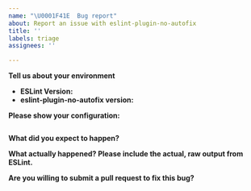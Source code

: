 ```yaml
---
name: "\U0001F41E  Bug report"
about: Report an issue with eslint-plugin-no-autofix
title: ''
labels: triage
assignees: ''

---
```


**Tell us about your environment**

* **ESLint Version:**
* **eslint-plugin-no-autofix version:**

**Please show your configuration:**

<!-- Paste your configuration below: -->
```js

```

**What did you expect to happen?**

**What actually happened? Please include the actual, raw output from ESLint.**

**Are you willing to submit a pull request to fix this bug?**
